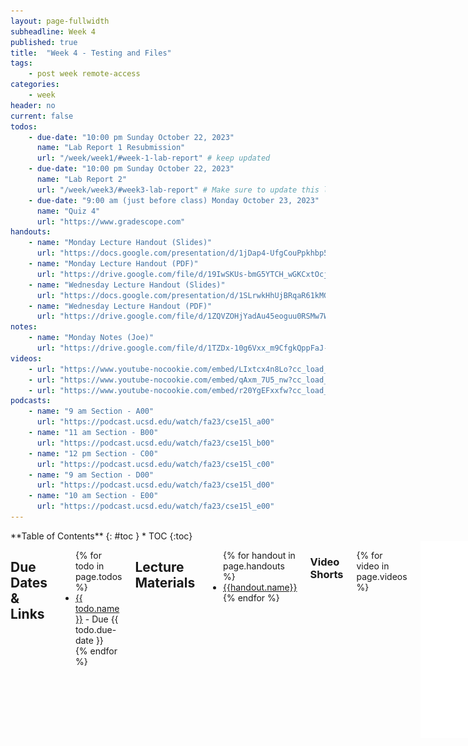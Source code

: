 ```yaml
---
layout: page-fullwidth
subheadline: Week 4
published: true
title:  "Week 4 - Testing and Files"
tags:
    - post week remote-access
categories:
    - week
header: no
current: false
todos:
    - due-date: "10:00 pm Sunday October 22, 2023"
      name: "Lab Report 1 Resubmission"
      url: "/week/week1/#week-1-lab-report" # keep updated
    - due-date: "10:00 pm Sunday October 22, 2023"
      name: "Lab Report 2"
      url: "/week/week3/#week3-lab-report" # Make sure to update this link if its not on right page
    - due-date: "9:00 am (just before class) Monday October 23, 2023"
      name: "Quiz 4"
      url: "https://www.gradescope.com"
handouts:
    - name: "Monday Lecture Handout (Slides)"
      url: "https://docs.google.com/presentation/d/1jDap4-UfgCouPpkhbp5jTeCDCS_VOm-B/edit?usp=share_link&ouid=107408851252378993524&rtpof=true&sd=true"
    - name: "Monday Lecture Handout (PDF)"
      url: "https://drive.google.com/file/d/19IwSKUs-bmG5YTCH_wGKCxtOcjsVsCSO/view?usp=share_link"
    - name: "Wednesday Lecture Handout (Slides)"
      url: "https://docs.google.com/presentation/d/1SLrwkHhUjBRqaR61kMGUYfvvyWd4dca7/edit?usp=sharing&ouid=107408851252378993524&rtpof=true&sd=true"
    - name: "Wednesday Lecture Handout (PDF)"
      url: "https://drive.google.com/file/d/1ZQVZOHjYadAu45eoguu0RSMw7WZrvKx0/view?usp=share_link"
notes:
    - name: "Monday Notes (Joe)"
      url: "https://drive.google.com/file/d/1TZDx-10g6Vxx_m9CfgkQppFaJ-E2QZBz/view?usp=sharing"
videos:
    - url: "https://www.youtube-nocookie.com/embed/LIxtcx4n8Lo?cc_load_policy=1"
    - url: "https://www.youtube-nocookie.com/embed/qAxm_7U5_nw?cc_load_policy=1"
    - url: "https://www.youtube-nocookie.com/embed/r20YgEFxxfw?cc_load_policy=1"
podcasts:
    - name: "9 am Section - A00"
      url: "https://podcast.ucsd.edu/watch/fa23/cse15l_a00"
    - name: "11 am Section - B00"
      url: "https://podcast.ucsd.edu/watch/fa23/cse15l_b00"
    - name: "12 pm Section - C00"
      url: "https://podcast.ucsd.edu/watch/fa23/cse15l_c00"
    - name: "9 am Section - D00"
      url: "https://podcast.ucsd.edu/watch/fa23/cse15l_d00"
    - name: "10 am Section - E00"
      url: "https://podcast.ucsd.edu/watch/fa23/cse15l_e00"
---
```


<div class="row">
<div class="medium-4 medium-push-8 columns" markdown="1">
<div class="panel radius fixed-toc"  data-options="sticky_on:large" markdown="1">
**Table of Contents**
{: #toc }
*  TOC
{:toc}
</div>
</div><!-- /.medium-4.columns -->

<div class="medium-8 medium-pull-4 columns" markdown="1">

## Due Dates & Links

<ul>
{% for todo in page.todos %}
<li><a href="{{ todo.url }}">{{ todo.name }}</a> - Due {{ todo.due-date }}</li>
{% endfor %}
</ul>

## Lecture Materials
<ul>
{% for handout in page.handouts %}
<li><a href="{{handout.url}}">{{handout.name}}</a></li>
{% endfor %}
</ul>

### Video Shorts

{% for video in page.videos %}
<iframe width="560" height="315" src="{{video.url}}" title="YouTube video player" frameborder="0" allow="accelerometer; autoplay; clipboard-write; encrypted-media; gyroscope; picture-in-picture; web-share" allowfullscreen></iframe>
{% endfor %}

### In-class notes
{% for note in page.notes %}
<a href="{{ note.url }}">{{ note.name }}</a>
<iframe src="{{ note.url }}/preview" width="640" height="480" allow="autoplay"></iframe>
{% endfor %}

### Links to Podcast
**Note:** Links will require you to log in as a UCSD student
<ul>
{% for link in page.podcasts %} 
<li><a href="{{link.url}}">{{link.name}}</a></li>
{% endfor %}
</ul>

## Lab Tasks

As usual, we publish these ahead of time, but they aren't guaranteed to be final
until the start of lab on Monday.

This week in lab, you will download Github Desktop, find symptoms of bugs by writing tests, and then
narrow down the actual bug.

### Getting Set Up

#### Downloading Java JDK

If you don't have Java already installed, go ahead and download
the latest Java JDK version from this [Oracle](https://www.oracle.com/java/technologies/downloads/) link.
Download the version that has "Installer" in the file name for your specific device (Linux, macOS, Windows).

#### Cloning with Github Desktop

There are many ways to download the code from your repository and upload
changes. We will use [Github Desktop](https://desktop.github.com/) to do this
today, and see other options in the future. Even if you have some other
preferred way to do this that you've used before, please do follow the tutorial!
You may learn something new and useful.

Download the [Desktop Client](https://desktop.github.com/) for Github. Install
it, and log in with your Github account. The startup page should look something
like this:

![](/images/github-desktop.png)

Then, you can get the code from your repository in one of several ways:

- On the Github repository page, there is a `<> Code` button; you can click on that and
choose “Open with Github Desktop”
- From Github Desktop, you can choose “Clone a Repository from the Internet” and
then choose your repository

To test it out, try cloning your lab reports repository. You'll see a message
about cloning, and then see this page:

![](/images/github-after-clone.png)

In this screenshot, you'll see the red circled part where it says `Open in Visual Studio Code`, which is where you can open your code in VS Code to edit your files directly! One thing that I often find a little surprising about this page is that it
doesn't list any files – `index.md` is nowhere to be found here! This is because
Github Desktop (and the underlying tool, `git`) are all about tracking and
recording _changes_; we won't see much in this interface until we make some
edits or create some new files.

Today in lab, you'll clone another repository and work with it a bit, so
you'll see how this works.

### Forking a Repo

Make a fork of this repository (it's OK if it's public):

[https://github.com/ucsd-cse15l-f23/lab3](https://github.com/ucsd-cse15l-f23/lab3)

The fork button is on the upper right:

![](/images/fork-button.png)

This makes a copy of the repository on in your Github account. Then, clone the
repository that you forked (not the original!) using Github Desktop, and open it
in Visual Studio Code.

There are a few relevant files for us:

- `ArrayExamples.java`
- `ArrayTests.java`
- `ListExamples.java`
- `LinkedListExample.java`
- `FileExample.java`

The files that end in `Example` or `Examples` have code in them with bugs for
you to find – in `ListExamples` and `ArrayExamples`, all the methods have bugs.
- In `LinkedListExample` at least one of the methods on `LinkedList` has a bug. 
- In `FileExample`, `getFiles` has a bug. 
  
So many 🐛s!

The file `ArrayTests.java` has some _tests_ for the methods in
`ArrayExamples.java`. It uses a library called
[JUnit](https://junit.org/junit4/) to run tests using methods called
`assertEquals` and `assertArrayEquals` and other `assert...` methods. 
(**Note:** JUnit is already included in the repository so no need to install anything) 

When we run this class with JUnit, it runs each method that has a `@Test` annotation on
it, and reports the success or failure of the `assert` calls.

Since JUnit is an external library, it requires some extra work to compile and
run. These two commands work well, and you should see output like the below when
you run them:
    
MAC USERS:
```
local $ javac -cp .:lib/hamcrest-core-1.3.jar:lib/junit-4.13.2.jar *.java
local $ java -cp .:lib/hamcrest-core-1.3.jar:lib/junit-4.13.2.jar org.junit.runner.JUnitCore ArrayTests
JUnit version 4.13.2
..
Time: 0.006

OK (2 tests)
```
    
WINDOWS USERS:
```
local $ javac -cp ".;lib/hamcrest-core-1.3.jar;lib/junit-4.13.2.jar" *.java
local $ java -cp ".;lib/junit-4.13.2.jar;lib/hamcrest-core-1.3.jar" org.junit.runner.JUnitCore ArrayTests
..
Time: 0.006

OK (2 tests)
```

- The `*` in the first command tells `javac` to compile *all* the `.java` files
in this directory. It's a shorthand for writing them all out, so it's a useful
notation to start using now whenever we have several Java files to compile.
- The `-cp` command-line argument stands for "classpath". Java uses this
command-line argument to know where to look for classes. It takes paths
separated by `:` / `;` (dependent on your operating system), so the first place it will look is `.`, the current directory.
After that, it will look for classes in the two `.jar` files in the `lib`
directory. A `.jar` file is like a `.zip` file of a bunch of classes, and Java
knows how to work with them.
- While you might think the `..` in the output below `JUnit` has something to do
with a path, it's actually printing a `.` for each test that runs. So if you run
hundreds of tests, you can kinda watch the progress by seeing how the dots count
up.

**Task with your group:** Try running the command of the operating system that *isn't*
yours. (For example, a MAC user trying the Windows command and vise-versa) *Observe* the
output and *discuss* with your partner/group what happens and why? 

### Symptoms and Failure-inducing Inputs

#### Array Methods

The two tests we wrote for you in `ArrayTests.java` pass, but the two implementations of *reverse* methods in `ArrayExamples.java` have bugs! Write more tests in `ArrayTests.java` to demonstrate that the two methods, `reverseInPlace` and `reversed`, have bugs, and identify the bugs.

**Write down in notes** - For each, what was the failure-inducing input (the
test)? What was the symptom (the output when the test failed)? What was the bug
(the problem in the code)? Be as specific as possible when adding the following down to your notes:
1. The code for your tests (copy it into the doc)
2. The output corresponding to each symptom
3. The code change you need to make to fix the bug


**Checkpoint** – After fixing the reverse methods, we want to save these changes to our Github repo. It's really useful to checkpoint your work this way; you will
be able to see in the commit history every time you make a change and commit.

In order for these changes to appear on GitHub, we need to **commit** and **push** them. Open your GitHub Desktop window, and it should show that you have made a change in the `lab3` respository as seen in the image below (which shows the `wavelet` repo but it should look similar). Click the button shown at the bottom left that says `Commit to main`.

![commit_github_desktop](/images/commit-github-desktop.png)

Next, for the changes to actually appear on GitHub, you need to **push** them. GitHub Desktop should now display a new screen. Click the `Push origin` button displayed in the screenshot below.

![push_github_desktop](/images/push-github-desktop.png)

Now your changes to this repository should be visible in GitHub!

You can see more documentation about git and pushing your changes here:

- [Key definitions about git](https://ucsd-cse15l-f23.github.io/week/week1/)
- [Github documentation about pushing changes](https://docs.github.com/en/desktop/contributing-and-collaborating-using-github-desktop/making-changes-in-a-branch/pushing-changes-to-github)

Next, for `averageWithoutLowest`, you will do a similar process as above, making sure to note symptoms, failure-inducing inputs, and bugs. But, this time, **your lab partner will brainstorm one of the tests for you to write, describe it to you at a high level, and then you will implement it.** Complete these steps as described below.
1. **Write down in notes** - Come up with a high level description of a test that your lab partner should implement (without using any code!). Also include: Which symptom/bug is this testing for? Why is this test useful?
2. Implement and run the test devised by your lab partner

If you're having trouble thinking of tests, try starting from the smallest
possible inputs (an empty array), and then trying increasing sizes of arrays to
structure your thinking.

#### List Methods

There are two methods in `ListExamples`, each of which has a bug. For this
program, create **a new file** called `ListTests.java` with JUnit tests. In `ListTests.java`, write some tests to identify and demonstrate the bugs in `ListExamples`. You should carefully design your tests to get failing inputs, symptoms,
and eventually identify the bugs. Keep in mind that most of the time we can find
relatively *small* inputs that trigger the symptom!

Hint – if you're not sure about Java interfaces, there is [review material](https://ucsd-cse11-f21.github.io/lectures/lecture10.html), [and an online textbook with examples (free, you have to make an account)](https://stepik.org/course/100177/promo).

**Write down in notes** – Symptoms, inputs, and bugs.

**Checkpoint** – Commit and push your changes, and don't forget to add the new file! This
is one of the most common mistakes I make with `git` that is annoying for my
collaborators: I add a new file locally and forget to put it on Github for them
to see!

#### Linked List Methods

The file `LinkedListExample.java` has an implementation of a linked list that
is, in fact, buggy. We won't tell you which method(s) have the bugs. Create a
file called `LinkedListTests.java` and write tests in that file.

Note that for this case, your failure-inducing input requires a little more work
to construct: you have to build lists and try out the methods. All of that work
is part of the “failure-inducing input”, and it's useful to have it all written
down in code so that we don't have to remember it or re-type it each time we
want to run the test.

**Write down in notes** – Symptoms, inputs, and bugs.

**Checkpoint** – Commit and push your changes, and don't forget to add the new file! This
is one of the most common mistakes I make with `git` that is annoying for my
collaborators: I add a new file locally and forget to put it on Github for them
to see! This is repeated from last week.

**Reflect, write down in notes** – You've now had to create two new test files
(one for `ListExamples` and one for `LinkedListExample`). What actions did you take in
your editor to do this? How long did it take you? Could you or did you use
copy/paste effectively to avoid lots of typing? Could you or did you use the up
arrow in the terminal to “get back” earlier commands rather than typing them out
again? Any other tricks you could use to make this more painless in the future?

Discuss with your group! The long-term goal here is to learn tips and tricks to
take tasks that might be annoying 5-minute tasks and turn them into 30-second
tasks. It really changes how you think about writing tests if the process of
getting started takes less time!

#### File Methods

The file `FileExample.java` has an implementation of a method that works with
the filesystem and, fortunately for our learning, it's buggy.

This one is interesting because the definition of a "failure-inducing input" is
trickier – this program won't run without us having some files and paths
available to try! There is a comment in `FileExample.java` showing an example file structure for this program. So the first thing you may want to do is _create_ the file structure depicted in the comment in your repository! Then you can
write tests that use `FileExample.java`. You can create this just using VScode's "new
file" and "new folder" buttons/options.

To help you read and understand the program check out the `File` documentation here:

[https://docs.oracle.com/javase/8/docs/api/java/io/File.html](https://docs.oracle.com/javase/8/docs/api/java/io/File.html)

**Write down in notes** – Symptoms, inputs, and bugs. Remember that your input
is not just the code, but also the test files you created.

**Checkpoint** – Commit and push your changes, and don't forget to add the new files,
including the files you created as test input! All these files need to be a part
of the repository so that we can run the tests. (This is a particularly annoying
one to realize you missed later – the test will fail because the input data
doesn't exist!)


**Discuss** – Out of all the bugs above, which was the most interesting bug you
found? Have you ever made bugs like these yourself in your own programs? What
about having JUnit tests written might be useful one or two weeks from now?

#### Bugs and Troubleshooting

Let's test your knowledge of bugs and how to troubleshoot them!

You and your partner should design a bug that you think is _not_ trivial to
catch.  Make sure _you_ agree on what a failure-inducing input for it is. This
could be a new method you make up, or an edit to one of the existing methods in
the lab already.

**Write down in notes** - Then, with another pair who has also done this, swap
the buggy programs you designed (you can copy-paste them into the notes doc to
share). See if you can spot one another's bugs, and catch them with a
well-designed input. Were these easy or hard to catch?

Once both groups have found the issues, try again! Try to stump one another with
plausible, but tough-to-find, bugs.

Share your favorites with your team and tutor. We'll share a few of the best
ones in class.
